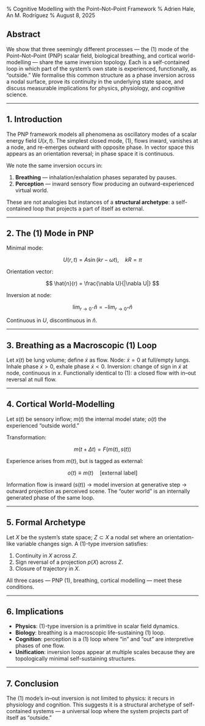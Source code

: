 % Cognitive Modelling with the Point–Not–Point Framework
% Adrien Hale, An M. Rodríguez
% August 8, 2025

## Abstract
We show that three seemingly different processes — the $(1)$ mode of the Point–Not–Point (PNP) scalar field, biological breathing, and cortical world-modelling — share the same inversion topology.
Each is a self-contained loop in which part of the system’s own state is experienced, functionally, as “outside.”
We formalise this common structure as a phase inversion across a nodal surface, prove its continuity in the underlying state space, and discuss measurable implications for physics, physiology, and cognitive science.

---

## 1. Introduction
The PNP framework models all phenomena as oscillatory modes of a scalar energy field $U(x,t)$.
The simplest closed mode, $(1)$, flows inward, vanishes at a node, and re-emerges outward with opposite phase.
In vector space this appears as an orientation reversal; in phase space it is continuous.

We note the same inversion occurs in:
1. **Breathing** — inhalation/exhalation phases separated by pauses.
2. **Perception** — inward sensory flow producing an outward-experienced virtual world.

These are not analogies but instances of a **structural archetype**: a self-contained loop that projects a part of itself as external.

---

## 2. The $(1)$ Mode in PNP
Minimal mode:

$$
U(r, t) = A \sin(k r - \omega t), \quad kR = \pi
$$

Orientation vector:

$$
\hat{n}(r) = \frac{\nabla U}{|\nabla U|}
$$

Inversion at node:

$$
\lim_{r\to 0^-} \hat{n} = -\lim_{r\to 0^+} \hat{n}
$$

Continuous in $U$, discontinuous in $\hat{n}$.

---

## 3. Breathing as a Macroscopic $(1)$ Loop
Let $x(t)$ be lung volume; define $\dot{x}$ as flow.
Node: $\dot{x} = 0$ at full/empty lungs.
Inhale phase $\dot{x} > 0$, exhale phase $\dot{x} < 0$.
Inversion: change of sign in $\dot{x}$ at node, continuous in $x$.
Functionally identical to $(1)$: a closed flow with in–out reversal at null flow.

---

## 4. Cortical World-Modelling
Let $s(t)$ be sensory inflow; $m(t)$ the internal model state; $o(t)$ the experienced “outside world.”

Transformation:

$$
m(t+\Delta t) = F(m(t), s(t))
$$

Experience arises from $m(t)$, but is tagged as external:

$$
o(t) \equiv m(t) \quad \text{[external label]}
$$

Information flow is inward ($s(t)$) → model inversion at generative step → outward projection as perceived scene.
The “outer world” is an internally generated phase of the same loop.

---

## 5. Formal Archetype
Let $X$ be the system’s state space; $Z \subset X$ a nodal set where an orientation-like variable changes sign.
A $(1)$-type inversion satisfies:

1. Continuity in $X$ across $Z$.
2. Sign reversal of a projection $p(X)$ across $Z$.
3. Closure of trajectory in $X$.

All three cases — PNP $(1)$, breathing, cortical modelling — meet these conditions.

---

## 6. Implications
- **Physics**: $(1)$-type inversion is a primitive in scalar field dynamics.
- **Biology**: breathing is a macroscopic life-sustaining $(1)$ loop.
- **Cognition**: perception is a $(1)$ loop where “in” and “out” are interpretive phases of one flow.
- **Unification**: inversion loops appear at multiple scales because they are topologically minimal self-sustaining structures.

---

## 7. Conclusion
The $(1)$ mode’s in–out inversion is not limited to physics: it recurs in physiology and cognition.
This suggests it is a structural archetype of self-contained systems — a universal loop where the system projects part of itself as “outside.”
